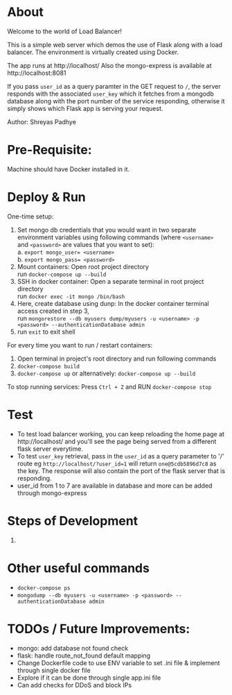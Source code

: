 # About
Welcome to the world of Load Balancer!

This is a simple web server which demos the use of Flask along with a load balancer. The environment is virtually created using Docker.

The app runs at http://localhost/ Also the mongo-express is available at http://localhost:8081

If you pass `user_id` as a query paramter in the GET request to `/`, the server responds with the associated `user_key` which it fetches from a mongodb database along with the port number of the service responding, otherwise it simply shows which Flask app is serving your request.

Author: Shreyas Padhye

# Pre-Requisite:
Machine should have Docker installed in it.

# Deploy & Run
One-time setup:
1. Set mongo db credentials that you would want in two separate environment variables using following commands (where `<username>` and `<password>` are values that you want to set):  
    a. `export mongo_user= <username>`  
    b. `export mongo_pass= <password>`
2. Mount containers: Open root project directory  
        run `docker-compose up --build`
3. SSH in docker container: Open a separate terminal in root project directory  
        run `docker exec -it mongo /bin/bash` 
4. Here, create database using dunp:
        In the docker container terminal access created in step 3,  
        run `mongorestore --db myusers dump/myusers -u <username> -p <password> --authenticationDatabase admin`
5. run `exit` to exit shell

For every time you want to run / restart containers:
1. Open terminal in project's root directory and run following commands 
2. `docker-compose build`
3. `docker-compose up` 
or alternatively: `docker-compose up --build`

To stop running services: Press `Ctrl + Z` and RUN `docker-compose stop`

# Test
- To test load balancer working, you can keep reloading the home page at http://localhost/ and you'll see the page being served from a different flask server everytime.
- To test `user_key` retrieval, pass in the `user_id` as a query parameter to '/' route eg `http://localhost/?user_id=1` will return `one@5cdb5896d7c8` as the key. The response will also contain the port of the flask server that is responding.
- user_id from 1 to 7 are available in database and more can be added through mongo-express

# Steps of Development
1. 


# Other useful commands
- `docker-compose ps`
- `mongodump --db myusers -u <username> -p <password> --authenticationDatabase admin`

# TODOs / Future Improvements: 
- mongo: add database not found check
- flask: handle route_not_found default mapping
- Change Dockerfile code to use ENV variable to set .ini file & implement through single docker file
- Explore if it can be done through single app.ini file
- Can add checks for DDoS and block IPs


